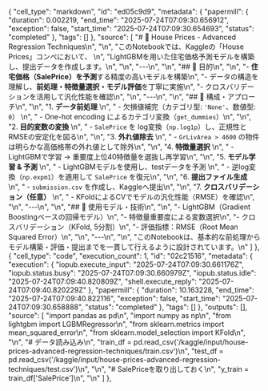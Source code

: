  {
   "cell_type": "markdown",
   "id": "ed05c9d9",
   "metadata": {
    "papermill": {
     "duration": 0.002219,
     "end_time": "2025-07-24T07:09:30.656912",
     "exception": false,
     "start_time": "2025-07-24T07:09:30.654693",
     "status": "completed"
    },
    "tags": []
   },
   "source": [
    "# 🏡 House Prices - Advanced Regression Techniques\n",
    "\n",
    "このNotebookでは、Kaggleの「House Prices」コンペにおいて、  \n",
    "LightGBMを用いた住宅価格予測モデルを構築し、提出データを作成します。\n",
    "\n",
    "---\n",
    "\n",
    "## 🎯 目的\n",
    "\n",
    "- **住宅価格（SalePrice）を予測**する精度の高いモデルを構築\n",
    "- データの構造を理解し、**前処理・特徴量選択・モデル評価**を丁寧に実施\n",
    "- クロスバリデーションを活用して汎化性能を確認\n",
    "\n",
    "---\n",
    "\n",
    "## 🧠 構成・アプローチ\n",
    "\n",
    "1. **データ前処理**  \n",
    "   - 欠損値補完（カテゴリ型: `'None'`、数値型: `0`）  \n",
    "   - One-hot encoding によるカテゴリ変換（`get_dummies`）\n",
    "\n",
    "2. **目的変数の変換**  \n",
    "   - `SalePrice` を log変換（`np.log1p`）し、正規性とRMSEの安定化を図る\n",
    "\n",
    "3. **外れ値除去**  \n",
    "   - `GrLivArea > 4600` の物件は明らかな高価格帯の外れ値として除外\n",
    "\n",
    "4. **特徴量選択**  \n",
    "   - LightGBMで学習 → 重要度上位40特徴量を選抜し再学習\n",
    "\n",
    "5. **モデル学習 & 予測**  \n",
    "   - LightGBMモデルを使用し、testデータを予測  \n",
    "   - 逆log変換（`np.expm1`）を適用して `SalePrice` を復元\n",
    "\n",
    "6. **提出ファイル生成**  \n",
    "   - `submission.csv` を作成し、Kaggleへ提出\n",
    "\n",
    "7. **クロスバリデーション（任意）**  \n",
    "   - KFoldによるCVでモデルの汎化性能（RMSE）を確認\n",
    "\n",
    "---\n",
    "\n",
    "## 🔧 使用モデル・技術\n",
    "\n",
    "- LightGBM（Gradient Boostingベースの回帰モデル）\n",
    "- 特徴量重要度による変数選択\n",
    "- クロスバリデーション（KFold, 5分割）\n",
    "- 評価指標：RMSE（Root Mean Squared Error）\n",
    "\n",
    "---\n",
    "\n",
    "このNotebookは、基本的な前処理からモデル構築・評価・提出までを一貫して行えるように設計されています。\n"
   ]
  },
  {
   "cell_type": "code",
   "execution_count": 1,
   "id": "02c21516",
   "metadata": {
    "execution": {
     "iopub.execute_input": "2025-07-24T07:09:30.661176Z",
     "iopub.status.busy": "2025-07-24T07:09:30.660979Z",
     "iopub.status.idle": "2025-07-24T07:09:40.820809Z",
     "shell.execute_reply": "2025-07-24T07:09:40.820229Z"
    },
    "papermill": {
     "duration": 10.163228,
     "end_time": "2025-07-24T07:09:40.822116",
     "exception": false,
     "start_time": "2025-07-24T07:09:30.658888",
     "status": "completed"
    },
    "tags": []
   },
   "outputs": [],
   "source": [
    "import pandas as pd\n",
    "import numpy as np\n",
    "from lightgbm import LGBMRegressor\n",
    "from sklearn.metrics import mean_squared_error\n",
    "from sklearn.model_selection import KFold\n",
    "\n",
    "# データ読み込み\n",
    "train_df = pd.read_csv('/kaggle/input/house-prices-advanced-regression-techniques/train.csv')\n",
    "test_df = pd.read_csv('/kaggle/input/house-prices-advanced-regression-techniques/test.csv')\n",
    "\n",
    "# SalePriceを取り出しておく\n",
    "y_train = train_df['SalePrice']\n",
    "\n"
   ]
  },
